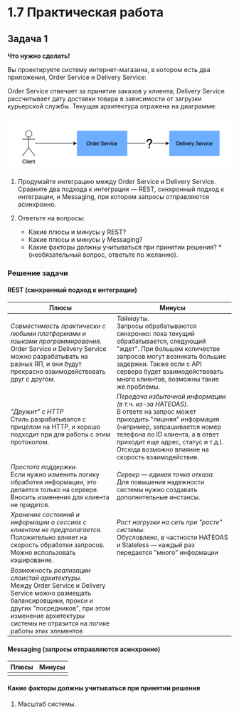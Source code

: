 # 1.7 Практическая работа

## Задача 1

**Что нужно сделать!**

Вы проектируете систему интернет-магазина, в котором есть два приложения, Order Service и Delivery Service:

Order Service отвечает за принятие заказов у клиента;
Delivery Service рассчитывает дату доставки товара в зависимости от загрузки курьерской службы.
Текущая архитектура отражена на диаграмме:

![Схема взаимодействия Order Service и Delivery Service](ex1.png)

1. Продумайте интеграцию между Order Service и Delivery Service. Сравните два подхода к интеграции — REST, синхронный подход к интеграции, и Messaging, при котором запросы отправляются асинхронно.

2. Ответьте на вопросы:

    * Какие плюсы и минусы у REST?
    * Какие плюсы и минусы у Messaging?
    * Какие факторы должны учитываться при принятии решения? *(необязательный вопрос, ответьте по желанию).

### Решение задачи

#### REST (синхронный подход к интеграции)

| Плюсы | Минусы |
|------------------------|-----------------------|
|*Совместимость практически с любыми платформами и языками программирования.* <br> Order Service и Delivery Service можно разрабатывать на разных ЯП, и они будут прекрасно взаимодействовать друг с другом.|*Таймауты.* <br> Запросы обрабатываются синхронно: пока текущий обрабатывается, следующий "ждет". При большом количестве запросов могут возникать большие задержки. Также если с API сервера будет взаимодействовать много клиентов, возможны такие же проблемы.|
|*"Дружит" с HTTP* <br> Стиль разрабатывался с прицелом на HTTP, и хорошо подходит при для работы с этим протоколом.|*Передача избыточной информации (в т.ч. из-за HATEOAS).* <br> В ответе на запрос может приходить "лишняя" информация (например, запрашивается номер телефона по ID клиента, а в ответ приходит еще адрес, статус и т.д.). Отсюда возможно влияние на скорость взаимодействия.|
|*Простота поддержки.* <br> Если нужно изменить логику обработки информации, это делается только на сервере. Вносить изменения для клиента не придется.|*Сервер — единая точка отказа.* <br> Для повышения надежности системы нужно создавать дополнительные инстансы.|
|*Хранение состояний и информации о сессиях с клиентом не предполагается.* <br> Положительно влияет на скорость обработки запросов. Можно использовать кэширование.|*Рост нагрузки на сеть при "росте" системы.* <br> Обусловлено, в частности HATEOAS и Stateless — каждый раз передается "много" информации|
|*Возможность реализации слоистой архитектуры.* <br> Между Order Service и Delivery Service можно размещать балансировщики, прокси и других "посредников", при этом изменение архитектуры системы не отразится на логике работы этих элементов||

#### Messaging (запросы отправляются асинхронно)

| Плюсы | Минусы |
|------------------------|-----------------------|
|||

#### Какие факторы должны учитываться при принятии решения

1. Масштаб системы. 